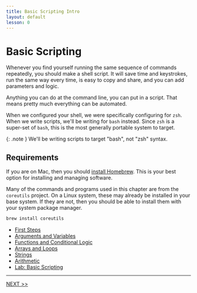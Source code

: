 ```yaml
---
title: Basic Scripting Intro
layout: default
lesson: 0
---
```

# Basic Scripting

Whenever you find yourself running the same sequence of commands repeatedly, you should make a shell script. It will save time and keystrokes, run the same way every time, is easy to copy and share, and you can add parameters and logic.

Anything you can do at the command line, you can put in a script. That means pretty much everything can be automated.

When we configured your shell, we were specifically configuring for `zsh`. When we write scripts, we'll be writing for `bash` instead. Since `zsh` is a super-set of `bash`, this is the most generally portable system to target.

{: .note }
We'll be writing scripts to target "bash", not "zsh" syntax.

## Requirements

If you are on Mac, then you should [install Homebrew](https://docs.brew.sh/Installation). This is your best option for installing and managing software.

Many of the commands and programs used in this chapter are from the `coreutils` project. On a Linux system, these may already be installed in your base system. If they are not, then you should be able to install them with your system package manager.

```zsh
brew install coreutils
```

- [First Steps](./01_first-steps)
- [Arguments and Variables](./02_arguments_and_variables)
- [Functions and Conditional Logic](./03_conditionals)
- [Arrays and Loops](./04_arrays_and_loops)
- [Strings](./05_strings)
- [Arithmetic](./06_arithmetic)
- [Lab: Basic Scripting](./07_lab1)

---

[NEXT >>](./01_first-steps)
